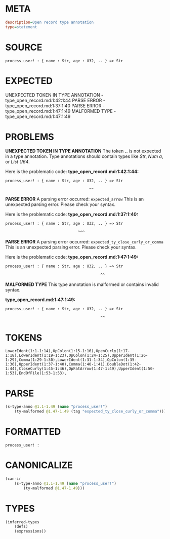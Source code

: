 # META
~~~ini
description=Open record type annotation
type=statement
~~~
# SOURCE
~~~roc
process_user! : { name : Str, age : U32, .. } => Str
~~~
# EXPECTED
UNEXPECTED TOKEN IN TYPE ANNOTATION - type_open_record.md:1:42:1:44
PARSE ERROR - type_open_record.md:1:37:1:40
PARSE ERROR - type_open_record.md:1:47:1:49
MALFORMED TYPE - type_open_record.md:1:47:1:49
# PROBLEMS
**UNEXPECTED TOKEN IN TYPE ANNOTATION**
The token **..** is not expected in a type annotation.
Type annotations should contain types like _Str_, _Num a_, or _List U64_.

Here is the problematic code:
**type_open_record.md:1:42:1:44:**
```roc
process_user! : { name : Str, age : U32, .. } => Str
```
                                         ^^


**PARSE ERROR**
A parsing error occurred: `expected_arrow`
This is an unexpected parsing error. Please check your syntax.

Here is the problematic code:
**type_open_record.md:1:37:1:40:**
```roc
process_user! : { name : Str, age : U32, .. } => Str
```
                                    ^^^


**PARSE ERROR**
A parsing error occurred: `expected_ty_close_curly_or_comma`
This is an unexpected parsing error. Please check your syntax.

Here is the problematic code:
**type_open_record.md:1:47:1:49:**
```roc
process_user! : { name : Str, age : U32, .. } => Str
```
                                              ^^


**MALFORMED TYPE**
This type annotation is malformed or contains invalid syntax.

**type_open_record.md:1:47:1:49:**
```roc
process_user! : { name : Str, age : U32, .. } => Str
```
                                              ^^


# TOKENS
~~~zig
LowerIdent(1:1-1:14),OpColon(1:15-1:16),OpenCurly(1:17-1:18),LowerIdent(1:19-1:23),OpColon(1:24-1:25),UpperIdent(1:26-1:29),Comma(1:29-1:30),LowerIdent(1:31-1:34),OpColon(1:35-1:36),UpperIdent(1:37-1:40),Comma(1:40-1:41),DoubleDot(1:42-1:44),CloseCurly(1:45-1:46),OpFatArrow(1:47-1:49),UpperIdent(1:50-1:53),EndOfFile(1:53-1:53),
~~~
# PARSE
~~~clojure
(s-type-anno @1.1-1.49 (name "process_user!")
	(ty-malformed @1.47-1.49 (tag "expected_ty_close_curly_or_comma")))
~~~
# FORMATTED
~~~roc
process_user! : 
~~~
# CANONICALIZE
~~~clojure
(can-ir
	(s-type-anno @1.1-1.49 (name "process_user!")
		(ty-malformed @1.47-1.49)))
~~~
# TYPES
~~~clojure
(inferred-types
	(defs)
	(expressions))
~~~

